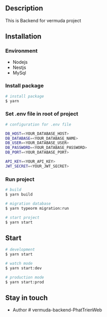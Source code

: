 ## Description

This is Backend for vermuda project

## Installation

### Environment

- Nodejs
- Nestjs
- MySql

### Install package

```bash
# install package
$ yarn
```

### Set .env file in root of project

```bash
# configuration for .env file

DB_HOST=<YOUR_DATABASE_HOST>
DB_DATABASE=<YOUR_DATABASE_NAME>
DB_USER=<YOUR_DATABASE_USER>
DB_PASSWORD=<YOUR_DATABASE_PASSWORD>
DB_PORT=<YOUR_DATABASE_PORT>

API_KEY=<YOUR_API_KEY>
JWT_SECRET=<YOUR_JWT_SECRET>
```

### Run project

```bash
# build
$ yarn build

# migration database
$ yarn typeorm migration:run

# start project
$ yarn start
```

## Start

```bash
# development
$ yarn start

# watch mode
$ yarn start:dev

# production mode
$ yarn start:prod
```

## Stay in touch

- Author
#   v e r m u d a - b a c k e n d - P h a t T r i e n W e b  
 